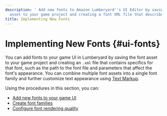 ```yaml
---
description: ' Add new fonts to Amazon Lumberyard''s UI Editor by saving the font
  asset to your game project and creating a font XML file that describes the asset. '
title: Implementing New Fonts
---
```

# Implementing New Fonts {#ui-fonts}

You can add fonts to your game UI in Lumberyard by saving the font asset to your game project and creating an `.xml` file that contains specifics for that font, such as the path to the font file and parameters that affect the font's appearance\. You can combine multiple font assets into a single font family and further customize text appearance using [Text Markup](/docs/userguide/ui/editor/components-text#ui-editor-component-text-styling-markup)\.

Using the procedures in this section, you can:
+ [Add new fonts to your game UI](/docs/user-guide/features/interactivity/user-interface/fonts/adding-fonts.md)
+ [Create font families](/docs/user-guide/features/interactivity/user-interface/fonts/create-font-families.md)
+ [Configure font rendering quality](/docs/user-guide/features/interactivity/user-interface/fonts/rendering.md)